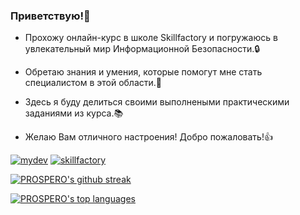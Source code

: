 ### Приветствую!👋
- Прохожу онлайн-курс в школе Skillfactory и погружаюсь в увлекательный мир Информационной Безопасности.🔒
- Обретаю знания и умения, которые помогут мне стать специалистом в этой области.💪

- Здесь я буду делиться своими выполнеными практическими заданиями из курса.📚

- Желаю Вам отличного настроения! Добро пожаловать!👍

[![mydev](https://img.shields.io/badge/MYDEV-ПРАКТИКУМ-blue?logo=github&logoColor=white)](https://github.com/yurashamray/mydev "Перейти в ПРАКТИКУМ")
[![skillfactory](https://img.shields.io/badge/MIFI-SKILLFACTORY-green?logo=neutralinojs&logoColor=white)](https://skillfactory.ru "skillfactory.ru")

[![PROSPERO's github streak](https://github-readme-streak-stats.herokuapp.com/?user=yurashamray&theme=blue-green)](https://github.com/yurashamray/github-readme-streak-stats)

[![PROSPERO's top languages](https://github-readme-stats.vercel.app/api/top-langs/?username=yurashamray&theme=blue-green)](https://github.com/yurashamray/github-readme-stats)
<!--
**yurashamray/yurashamray** is a ✨ _special_ ✨ repository because its `README.md` (this file) appears on your GitHub profile.

Here are some ideas to get you started:

- 🔭 I’m currently working on ...
- 🌱 I’m currently learning ...
- 👯 I’m looking to collaborate on ...
- 🤔 I’m looking for help with ...
- 💬 Ask me about ...
- 📫 How to reach me: ...
- 😄 Pronouns: ...
- ⚡ Fun fact: ...
-->
